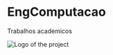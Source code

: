 # EngComputacao
Trabalhos academicos

![Logo of the project](https://https://github.com/FilipiPiucco/EngComputacao/blob/main/Public/ReadmeImagens/2_logotipo_COLORIDO_horizontal.jpg)

